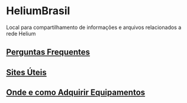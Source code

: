 # HeliumBrasil
Local para compartilhamento de informações e arquivos relacionados a rede Helium

## [Perguntas Frequentes](https://github.com/andreviegas/HeliumBrasil/blob/main/faq.md)

## [Sites Úteis](https://github.com/andreviegas/HeliumBrasil/blob/main/sites-uteis.md)

## [Onde e como Adquirir Equipamentos](https://github.com/andreviegas/HeliumBrasil/blob/main/adquirir-equipamentos.md)
